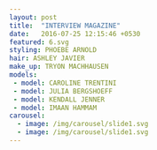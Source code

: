 ```yaml
---
layout: post
title:  "INTERVIEW MAGAZINE"
date:   2016-07-25 12:15:46 +0530
featured: 6.svg
styling: PHOEBE ARNOLD
hair: ASHLEY JAVIER
make_up: TRYON MACHHAUSEN
models:
 - model: CAROLINE TRENTINI
 - model: JULIA BERGSHOEFF
 - model: KENDALL JENNER
 - model: IMAAN HAMMAM 
carousel:
  - image: /img/carousel/slide1.svg
  - image: /img/carousel/slide1.svg
---
```

